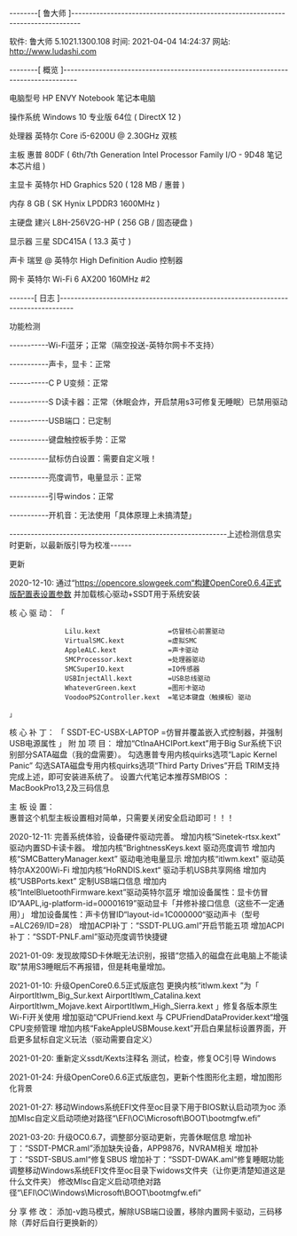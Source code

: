 --------[ 鲁大师 ]--------------------------------------------------------------------------------

  软件:             鲁大师 5.1021.1300.108
  时间:             2021-04-04 14:24:37
  网站:             http://www.ludashi.com

--------[ 概览 ]----------------------------------------------------------------------------------

  电脑型号            HP ENVY Notebook 笔记本电脑
  
  操作系统            Windows 10 专业版 64位 ( DirectX 12 )
  
  处理器              英特尔 Core i5-6200U @ 2.30GHz 双核
  
  主板                惠普 80DF ( 6th/7th Generation Intel Processor Family I/O - 9D48 笔记本芯片组 )
  
  主显卡              英特尔 HD Graphics 520 ( 128 MB / 惠普 )
  
  内存                8 GB ( SK Hynix LPDDR3 1600MHz )
  
  主硬盘              建兴 L8H-256V2G-HP ( 256 GB / 固态硬盘 )
  
  显示器              三星 SDC415A ( 13.3 英寸  )
  
  声卡                瑞昱  @ 英特尔 High Definition Audio 控制器
  
  网卡                英特尔 Wi-Fi 6 AX200 160MHz #2

-------[ 日志 ]----------------------------------------------------------------------------------


功能检测

-----------Wi-Fi蓝牙；正常（隔空投送-英特尔网卡不支持）

-----------声卡，显卡：正常

-----------C P U变频：正常

-----------S D读卡器：正常（休眠会炸，开启禁用s3可修复无睡眠）已禁用驱动

-----------USB端口：已定制

-----------键盘触控板手势：正常

-----------鼠标仿白设置：需要自定义哦！

-----------亮度调节，电量显示：正常

-----------引导windos：正常

-----------开机音：无法使用「具体原理上未搞清楚」

-------------------------------------------------------------上述检测信息实时更新，以最新版引导为校准------

更新


2020-12-10:  通过“https://opencore.slowgeek.com“构建OpenCore0.6.4正式版配置表设置参数
             并加载核心驱动+SSDT用于系统安装

核 心 驱 动：
             「 
             
                  Lilu.kext                 =仿冒核心前置驱动
                  VirtualSMC.kext           =虚拟SMC 
                  AppleALC.kext             =声卡驱动 
                  SMCProcessor.kext         =处理器驱动
                  SMCSuperIO.kext           =IO传感器
                  USBInjectAll.kext         =USB总线驱动
                  WhateverGreen.kext        =图形卡驱动
                  VoodooPS2Controller.kext  =笔记本键盘（触摸板）驱动
                                                                          」
核 心 补 丁：
         「
             SSDT-EC-USBX-LAPTOP       =仿冒并覆盖嵌入式控制器，并强制USB电源属性
                                                                             」
附 加 项 目：
             增加“CtlnaAHCIPort.kext”用于Big Sur系统下识别部分SATA磁盘（我的盘需要）。
             勾选惠普专用内核quirks选项“Lapic Kernel Panic”
             勾选SATA磁盘专用内核quirks选项“Third Party Drives”开启  TRIM支持
             完成上述，即可安装进系统了。
             设置六代笔记本推荐SMBIOS ：MacBookPro13,2及三码信息

主 板 设 置：  
             惠普这个机型主板设置相对简单，只需要关闭安全启动即可！！！


2020-12-11:  完善系统体验，设备硬件驱动完善。
             增加内核“Sinetek-rtsx.kext”      驱动内置SD卡读卡器。
             增加内核“BrightnessKeys.kext     驱动亮度调节
             增加内核“SMCBatteryManager.kext” 驱动电池电量显示
             增加内核“itlwm.kext"             驱动英特尔AX200Wi-Fi
             增加内核“HoRNDIS.kext“           驱动手机USB共享网络
             增加内核“USBPorts.kext”          定制USB端口信息
             增加内核“IntelBluetoothFirmware.kext”驱动英特尔蓝牙
             增加设备属性：显卡仿冒ID“AAPL,ig-platform-id=00001619”驱动显卡「并修补接口信息（这些不一定通用）」
             增加设备属性：声卡仿冒ID“layout-id=1C000000“驱动声卡（型号=ALC269/ID=28）
             增加ACPI补丁：“SSDT-PLUG.aml”开启节能五项
             增加ACPI补丁：“SSDT-PNLF.aml”驱动亮度调节快捷键

2021-01-09:  发现故障SD卡休眠无法识别，报错“您插入的磁盘在此电脑上不能读取”禁用S3睡眠后不再报错，但是耗电量增加。

2021-01-10:  升级OpenCore0.6.5正式版底包
             更换内核“itlwm.kext ”为「
                                      AirportItlwm_Big_Sur.kext
                                      AirportItlwm_Catalina.kext
                                      AirportItlwm_Mojave.kext
                                      AirportItlwm_High_Sierra.kext
                                                                      」修复各版本原生Wi-Fi开关使用
             增加驱动“CPUFriend.kext 与 CPUFriendDataProvider.kext“增强CPU变频管理
             增加内核“FakeAppleUSBMouse.kext”开启白果鼠标设置界面，开启更多鼠标自定义玩法（驱动需要自定义）

2021-01-20:  重新定义ssdt/Kexts注释名
             测试，检查，修复OC引导 Windows

2021-01-24:  升级OpenCore0.6.6正式版底包，更新个性图形化主题，增加图形化背景

2021-01-27:  移动Windows系统EFI文件至oc目录下用于BIOS默认启动项为oc
             添加MIsc自定义启动项绝对路径“\EFI\OC\Microsoft\BOOT\bootmgfw.efi”

2021-03-20:  升级OC0.6.7，调整部分驱动更新，完善休眠信息
             增加补丁：“SSDT-PMCR.aml”添加缺失设备，APP9876，NVRAM相关
             增加补丁：“SSDT-SBUS.aml“修复SBUS
             增加补丁：“SSDT-DWAK.aml“修复睡眠功能
             调整移动Windows系统EFI文件至oc目录下widows文件夹（让你更清楚知道这是什么文件夹）
             修改MIsc自定义启动项绝对路径“\EFI\OC\Windows\Microsoft\BOOT\bootmgfw.efi”

 分 享 修 改： 添加-v跑马模式，解除USB端口设置，移除内置网卡驱动，三码移除（弄好后自行更换新的）





